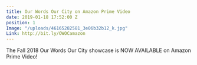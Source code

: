 ```yaml
---
title: Our Words Our City on Amazon Prime Video
date: 2019-01-18 17:52:00 Z
position: 1
Image: "/uploads/46165282581_3e06b32b12_k.jpg"
Link: http://bit.ly/OWOCamazon
---
```


The Fall 2018 Our Words Our City showcase is NOW AVAILABLE on Amazon Prime Video!